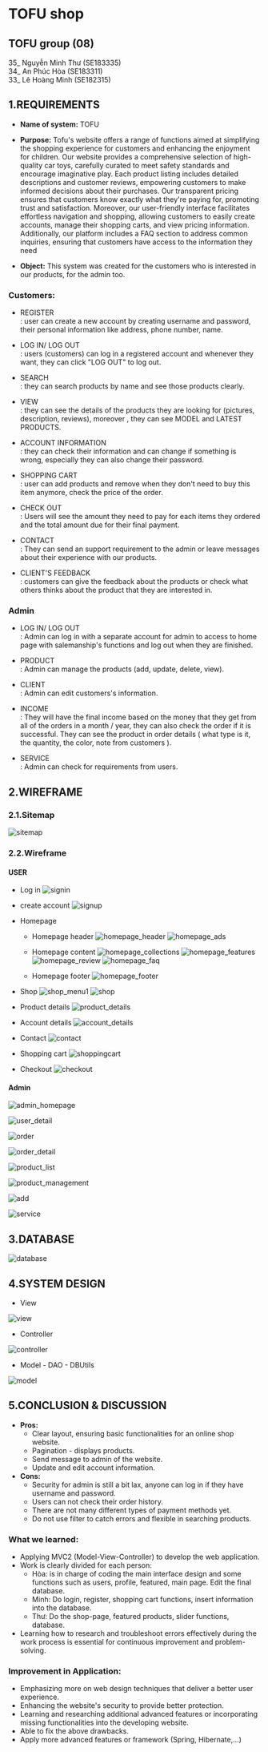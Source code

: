 # TOFU shop

## TOFU group (08)

35_ Nguyễn Minh Thư (SE183335) <br/>
34_ An Phúc Hòa (SE183311) <br/>
33_ Lê Hoàng Minh (SE182315)

## 1.REQUIREMENTS 
* **Name of system:** TOFU
 
* **Purpose:** Tofu's website offers a range of functions aimed at simplifying the shopping experience for customers and enhancing the enjoyment for children. Our website provides a comprehensive selection of high-quality car toys, carefully curated to meet safety standards and encourage imaginative play. Each product listing includes detailed descriptions and customer reviews, empowering customers to make informed decisions about their purchases. Our transparent pricing ensures that customers know exactly what they're paying for, promoting trust and satisfaction. Moreover, our user-friendly interface facilitates effortless navigation and shopping, allowing customers to easily create accounts, manage their shopping carts, and view pricing information. Additionally, our platform includes a FAQ section to address common inquiries, ensuring that customers have access to the information they need

* **Object:** This system was created for the customers who is interested in our products, for the admin too. 

### Customers:
    
   *  REGISTER <br/>: user can create a new account by creating username and password, their personal information like address, phone number, name.
    
   *  LOG IN/ LOG OUT <br/>: users (customers) can log in a registered account and whenever they want, they can click "LOG OUT" to log out.

   *  SEARCH<br/>: they can search products by name and see those products clearly.

   *  VIEW<br/>: they can see the details of the products they are looking for (pictures, description, reviews), moreover , they can see MODEL and LATEST PRODUCTS.
   
   *  ACCOUNT INFORMATION<br/>: they can check their information and can change if something is wrong, especially they can also change their password.
   
   *  SHOPPING CART<br/>: user can add products and remove when they don't need to buy this item anymore, check the price of the order.
   
   *  CHECK OUT <br/>: Users will see the amount they need to pay for each items they ordered and the total amount due for their final payment.   
   
   *  CONTACT<br/>: They can send an support requirement to the admin or leave messages about their experience with our products.
   
   *  CLIENT'S FEEDBACK<br/>: customers can give the feedback about the products or check what others thinks about the product that they are interested in.   
### Admin

  *  LOG IN/ LOG OUT <br/>: Admin can log in with a separate account for admin to access to home page with salemanship's functions and log out when they are finished.

  *  PRODUCT <br/>: Admin can manage the products (add, update, delete, view).
  
  *  CLIENT <br/> : Admin can edit customers's information.

  *  INCOME <br/>: They will have the final income based on the money that they get from all of the orders in a month / year, they can also check the order if it is successful. They can see the product in order details ( what type is it, the quantity, the color, note from customers ).

  *  SERVICE <br/>: Admin can check for requirements from users.

## 2.WIREFRAME
### 2.1.Sitemap
![sitemap](images/sitemap.drawio.png)
### 2.2.Wireframe
#### USER
* Log in
![signin](images/signin.png)
* create account
![signup](images/signup.png)

* Homepage
  * Homepage header
![homepage_header](images/firsthomepage.png)
![homepage_ads](images/homepage_ads.png)
  * Homepage content
![homepage_collections](images/homepage_collections.png)
![homepage_features](images/featuredproducts.png)
![homepage_review](images/homepage_review.png)
![homepage_faq](images/homepage_faq.png)

  * Homepage footer 
![homepage_footer](images/footer.png)
* Shop
![shop_menu1](images/shop_menu1.png)
![shop](images/shop.png)
* Product details
![product_details](images/product_detail.png)
* Account details
![account_details](images/account_detail.png)
* Contact
![contact](images/contact.png)
* Shopping cart
![shoppingcart](images/shoppingcart.png)
* Checkout
![checkout](images/checkout.png)
#### Admin
![admin_homepage](images/admin.png)

![user_detail](images/user_detail.png)

![order](images/order.png)

![order_detail](images/order_detail.png)

![product_list](images/product_list.png)

![product_management](images/product_management.png)

![add](images/add.png)

![service](images/service.png)
## 3.DATABASE
![database](database/tofu-database.png)

## 4.SYSTEM DESIGN
* View

![view](images/view.png) <br/>
* Controller

![controller](images/controller.png) <br/>
* Model - DAO - DBUtils

![model](images/model.png) <br/>

## 5.CONCLUSION & DISCUSSION 
 
* **Pros:**
    + Clear layout, ensuring basic functionalities for an online shop website.
    + Pagination - displays products.
    + Send message to admin of the website.
    + Update and edit account information.
* **Cons:**
    + Security for admin is still a bit lax, anyone can log in if they have username and password.
    + Users can not check their order history.
    + There are not many different types of payment methods yet.
    + Do not use filter to catch errors and flexible in searching products.
### **What we learned:**
  - Applying MVC2 (Model-View-Controller) to develop the web application.
  - Work is clearly divided for each person:
    + Hòa: is in charge of coding the main interface design and some functions such as users, profile, featured, main page. Edit the final database.
    + Minh: Do login, register, shopping cart functions, insert information into the database.
    + Thư: Do the shop-page, featured products, slider functions, database. 
 - Learning how to research and troubleshoot errors effectively during the work process is essential for continuous improvement and problem-solving.
### **Improvement in Application:**
* Emphasizing more on web design techniques that deliver a better user experience.
* Enhancing the website's security to provide better protection.
* Learning and researching additional advanced features or incorporating missing functionalities into the developing website.
* Able to fix the above drawbacks.
* Apply more advanced features or framework (Spring, Hibernate,...)









